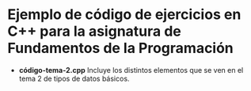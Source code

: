 # Ejemplo de código de ejercicios en C++ para la asignatura de Fundamentos de la Programación

* **código-tema-2.cpp** Incluye los distintos elementos que se ven en el tema 2 de tipos de datos básicos.
